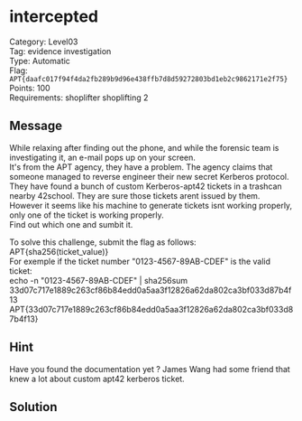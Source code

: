 # intercepted

Category: Level03  
Tag: evidence investigation  
Type: Automatic  
Flag: `APT{daafc017f94f4da2fb289b9d96e438ffb7d8d59272803bd1eb2c9862171e2f75}`  
Points: 100  
Requirements: shoplifter shoplifting 2  

## Message
While relaxing after finding out the phone, and while the forensic team is investigating it, an e-mail pops up on your screen.  
It's from the APT agency, they have a problem. The agency claims that someone managed to reverse engineer their new secret Kerberos protocol.  
They have found a bunch of custom Kerberos-apt42 tickets in a trashcan nearby 42school. They are sure those tickets arent issued by them.  
However it seems like his machine to generate tickets isnt working properly, only one of the ticket is working properly.  
Find out which one and sumbit it.  

To solve this challenge, submit the flag as follows: APT{sha256(ticket_value)}  
For exemple if the ticket number "0123-4567-89AB-CDEF" is the valid ticket:  
echo -n "0123-4567-89AB-CDEF" | sha256sum  
33d07c717e1889c263cf86b84edd0a5aa3f12826a62da802ca3bf033d87b4f13  
APT{33d07c717e1889c263cf86b84edd0a5aa3f12826a62da802ca3bf033d87b4f13}  

## Hint
Have you found the documentation yet ? James Wang had some friend that knew a lot about custom apt42 kerberos ticket.  

## Solution
